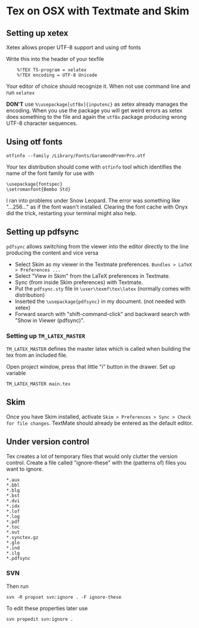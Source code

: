# Tex on OSX with Textmate and Skim #

## Setting up xetex ##

Xetex allows proper UTF-8 support and using
otf fonts

Write this into the header of your texfile

    	%!TEX TS-program = xelatex
    	%!TEX encoding = UTF-8 Unicode

Your editor of choice should recognize it. When not use command line and run `xelatex`

**DON'T** use `%\usepackage[utf8x]{inputenc}` as xetex already manages the encoding. When you use the package you will get weird errors as xetex does something to the file and again the `utf8x` package producing wrong UTF-8 character sequences.

## Using otf fonts ##

    otfinfo --family /Library/Fonts/GaramondPremrPro.otf

Your tex distribution should come with `otfinfo` tool which identifies the name of the font family for use with

   	\usepackage{fontspec}
   	\setromanfont{Bembo Std}

I ran into problems under Snow Leopard. The error was something like "...256..." as if the font wasn't installed. Clearing the font cache with Onyx did the trick, restarting your terminal might also help.

## Setting up pdfsync ##

`pdfsync` allows switching from the viewer into the editor directly to the line producing the content and vice versa

- Select Skim as my viewer in the Textmate preferences. `Bundles > LaTeX > Preferences ...`
- Select "View in Skim" from the LaTeX preferences in Textmate.
- Sync (from inside Skim preferences) with Textmate.
- Put the `pdfsync.sty` file in `\user\texmf\tex\latex` (normally comes with distribution)
- Inserted the `\usepackage{pdfsync}` in my document. (not needed with xetex)
- Forward search with "shift-command-click" and backward search with "Show in Viewer (pdfsync)".

### Setting up `TM_LATEX_MASTER` ###

`TM_LATEX_MASTER` defines the master latex which is called when building the tex from an included file.

Open project window, press that little "i" button in the drawer. Set up variable

    TM_LATEX_MASTER main.tex

## Skim ##

Once you have Skim installed, activate `Skim > Preferences > Sync > Check for file changes`. TextMate should already be entered as the default editor.

## Under version control ##

Tex creates a lot of temporary files that would only clutter the version control. Create a file called "ignore-these" with the (patterns of) files you want to ignore.

    *.aux
    *.bbl
    *.blg
    *.bst
    *.dvi
    *.idx
    *.lof
    *.log
    *.pdf
    *.toc
    *.out
    *.synctex.gz
    *.glo
    *.ind
    *.ilg
    *.pdfsync

### SVN ###

Then run

    svn -R propset svn:ignore . -F ignore-these

To edit these properties later use  
	
	svn propedit svn:ignore .